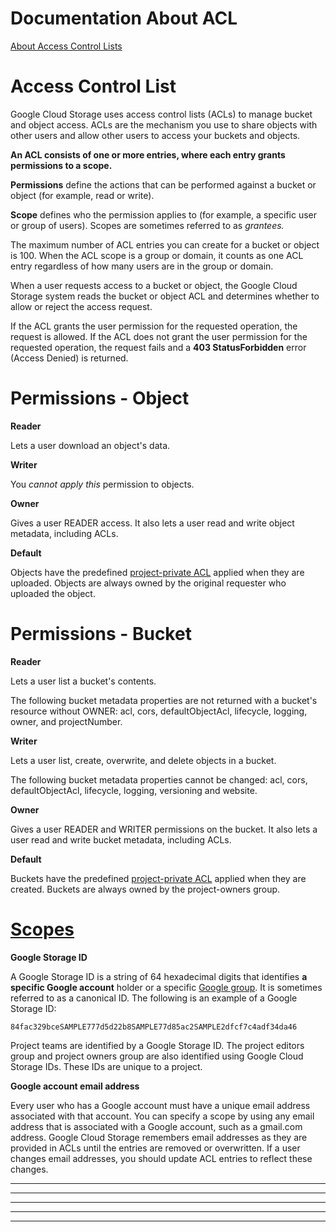 # Documentation About ACL

[About Access Control Lists](https://cloud.google.com/storage/docs/access-control#About-Access-Control-Lists)

# Access Control List

Google Cloud Storage uses access control lists (ACLs) to manage bucket and object access. ACLs are the mechanism you use to share objects with other users and allow other users to access your buckets and objects.

**An ACL consists of one or more entries, where each entry grants permissions to a scope.** 

**Permissions** define the actions that can be performed against a bucket or object (for example, read or write).
 
 **Scope** defines who the permission applies to (for example, a specific user or group of users). Scopes are sometimes referred to as *grantees.* 
 
 The maximum number of ACL entries you can create for a bucket or object is 100. When the ACL scope is a group or domain, it counts as one ACL entry regardless of how many users are in the group or domain.

When a user requests access to a bucket or object, the Google Cloud Storage system reads the bucket or object ACL and determines whether to allow or reject the access request. 

If the ACL grants the user permission for the requested operation, the request is allowed. If the ACL does not grant the user permission for the requested operation, the request fails and a **403 StatusForbidden** error (Access Denied) is returned.

# Permissions - Object

**Reader**

Lets a user download an object's data.

**Writer**

You *cannot apply this* permission to objects.

**Owner**

Gives a user READER access. It also lets a user read and write object metadata, including ACLs.

**Default**

Objects have the predefined [project-private ACL](https://cloud.google.com/storage/docs/access-control#predefined-project-private) applied when they are uploaded. Objects are always owned by the original requester who uploaded the object.

# Permissions - Bucket

**Reader**

Lets a user list a bucket's contents.

The following bucket metadata properties are not returned with a bucket's resource without OWNER: acl, cors, defaultObjectAcl, lifecycle, logging, owner, and projectNumber. 

**Writer**

Lets a user list, create, overwrite, and delete objects in a bucket.

The following bucket metadata properties cannot be changed: acl, cors, defaultObjectAcl, lifecycle, logging, versioning and website.

**Owner**

Gives a user READER and WRITER permissions on the bucket. It also lets a user read and write bucket metadata, including ACLs.

**Default**

Buckets have the predefined [project-private ACL](https://cloud.google.com/storage/docs/access-control#predefined-project-private) applied when they are created. Buckets are always owned by the project-owners group.

# [Scopes](https://cloud.google.com/storage/docs/access-control#scopes)

**Google Storage ID**

A Google Storage ID is a string of 64 hexadecimal digits that identifies **a specific Google account** holder or a specific [Google group](https://groups.google.com/forum/#!overview). It is sometimes referred to as a canonical ID. The following is an example of a Google Storage ID:

```
84fac329bceSAMPLE777d5d22b8SAMPLE77d85ac2SAMPLE2dfcf7c4adf34da46
```

Project teams are identified by a Google Storage ID. The project editors group and project owners group are also identified using Google Cloud Storage IDs. These IDs are unique to a project.

**Google account email address**

Every user who has a Google account must have a unique email address associated with that account. You can specify a scope by using any email address that is associated with a Google account, such as a gmail.com address.
Google Cloud Storage remembers email addresses as they are provided in ACLs until the entries are removed or overwritten. If a user changes email addresses, you should update ACL entries to reflect these changes.

****
****
****
****
****